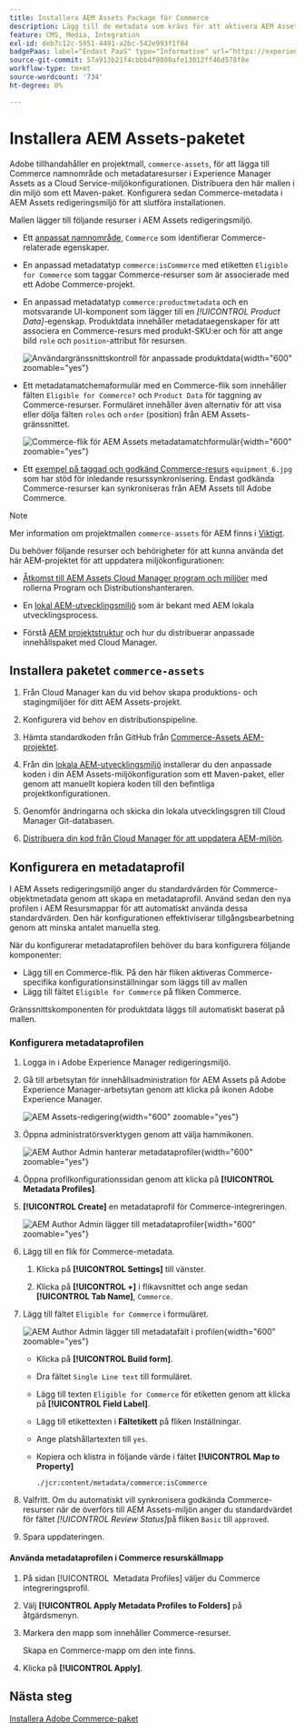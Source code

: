 ```yaml
---
title: Installera AEM Assets Package för Commerce
description: Lägg till de metadata som krävs för att aktivera AEM Assets Integration för Commerce för att synkronisera resurser mellan Adobe Commerce- och Experience Manager Assets-projekt.
feature: CMS, Media, Integration
exl-id: deb7c12c-5951-4491-a2bc-542e993f1f84
badgePaas: label="Endast PaaS" type="Informative" url="https://experienceleague.adobe.com/en/docs/commerce/user-guides/product-solutions" tooltip="Gäller endast Adobe Commerce i molnprojekt (Adobe-hanterad PaaS-infrastruktur) och lokala projekt."
source-git-commit: 57a913b21f4cbbb4f0800afe13012ff46d578f8e
workflow-type: tm+mt
source-wordcount: '734'
ht-degree: 0%

---
```


# Installera AEM Assets-paketet

Adobe tillhandahåller en projektmall, `commerce-assets`, för att lägga till Commerce namnområde och metadataresurser i Experience Manager Assets as a Cloud Service-miljökonfigurationen. Distribuera den här mallen i din miljö som ett Maven-paket. Konfigurera sedan Commerce-metadata i AEM Assets redigeringsmiljö för att slutföra installationen.

Mallen lägger till följande resurser i AEM Assets redigeringsmiljö.

- Ett [anpassat namnområde](https://github.com/ankumalh/assets-commerce/blob/main/ui.config/jcr_root/apps/commerce/config/org.apache.sling.jcr.repoinit.RepositoryInitializer~commerce-namespaces.cfg.json), `Commerce` som identifierar Commerce-relaterade egenskaper.

- En anpassad metadatatyp `commerce:isCommerce` med etiketten `Eligible for Commerce` som taggar Commerce-resurser som är associerade med ett Adobe Commerce-projekt.

- En anpassad metadatatyp `commerce:productmetadata` och en motsvarande UI-komponent som lägger till en *[!UICONTROL Product Data]*-egenskap. Produktdata innehåller metadataegenskaper för att associera en Commerce-resurs med produkt-SKU:er och för att ange bild `role` och `position`-attribut för resursen.

  ![Användargränssnittskontroll för anpassade produktdata](./assets/aem-commerce-sku-metadata-fields-from-template.png){width="600" zoomable="yes"}

- Ett metadatamatchemaformulär med en Commerce-flik som innehåller fälten `Eligible for Commerce?` och `Product Data` för taggning av Commerce-resurser. Formuläret innehåller även alternativ för att visa eller dölja fälten `roles` och `order` (position) från AEM Assets-gränssnittet.

  ![Commerce-flik för AEM Assets metadatamatchformulär](./assets/assets-configure-metadata-schema-form-editor.png){width="600" zoomable="yes"}

- Ett [exempel på taggad och godkänd Commerce-resurs](https://github.com/ankumalh/assets-commerce/blob/main/ui.content/src/main/content/jcr_root/content/dam/wknd/en/activities/hiking/equipment_6.jpg/.content.xml) `equipment_6.jpg` som har stöd för inledande resurssynkronisering. Endast godkända Commerce-resurser kan synkroniseras från AEM Assets till Adobe Commerce.

>[!NOTE]
>Mer information om projektmallen `commerce-assets` för AEM finns i [Viktigt](https://github.com/ankumalh/assets-commerce).

Du behöver följande resurser och behörigheter för att kunna använda det här AEM-projektet för att uppdatera miljökonfigurationen:

- [Åtkomst till AEM Assets Cloud Manager program och miljöer](https://experienceleague.adobe.com/en/docs/experience-manager-cloud-service/content/onboarding/journey/cloud-manager#access-sysadmin-bo) med rollerna Program och Distributionshanteraren.

- En [lokal AEM-utvecklingsmiljö](https://experienceleague.adobe.com/en/docs/experience-manager-learn/cloud-service/local-development-environment-set-up/overview) som är bekant med AEM lokala utvecklingsprocess.

- Förstå [AEM projektstruktur](https://experienceleague.adobe.com/en/docs/experience-manager-cloud-service/content/implementing/developing/aem-project-content-package-structure) och hur du distribuerar anpassade innehållspaket med Cloud Manager.

## Installera paketet `commerce-assets`

1. Från Cloud Manager kan du vid behov skapa produktions- och stagingmiljöer för ditt AEM Assets-projekt.

1. Konfigurera vid behov en distributionspipeline.

1. Hämta standardkoden från GitHub från [Commerce-Assets AEM-projektet](https://github.com/ankumalh/assets-commerce).

1. Från din [lokala AEM-utvecklingsmiljö](https://experienceleague.adobe.com/en/docs/experience-manager-learn/cloud-service/local-development-environment-set-up/overview) installerar du den anpassade koden i din AEM Assets-miljökonfiguration som ett Maven-paket, eller genom att manuellt kopiera koden till den befintliga projektkonfigurationen.

1. Genomför ändringarna och skicka din lokala utvecklingsgren till Cloud Manager Git-databasen.

1. [Distribuera din kod från Cloud Manager för att uppdatera AEM-miljön](https://experienceleague.adobe.com/en/docs/experience-manager-cloud-service/content/implementing/using-cloud-manager/deploy-code#deploying-code-with-cloud-manager).

## Konfigurera en metadataprofil

I AEM Assets redigeringsmiljö anger du standardvärden för Commerce-objektmetadata genom att skapa en metadataprofil. Använd sedan den nya profilen i AEM Resursmappar för att automatiskt använda dessa standardvärden. Den här konfigurationen effektiviserar tillgångsbearbetning genom att minska antalet manuella steg.

När du konfigurerar metadataprofilen behöver du bara konfigurera följande komponenter:

- Lägg till en Commerce-flik. På den här fliken aktiveras Commerce-specifika konfigurationsinställningar som läggs till av mallen
- Lägg till fältet `Eligible for Commerce` på fliken Commerce.

Gränssnittskomponenten för produktdata läggs till automatiskt baserat på mallen.

### Konfigurera metadataprofilen

1. Logga in i Adobe Experience Manager redigeringsmiljö.

1. Gå till arbetsytan för innehållsadministration för AEM Assets på Adobe Experience Manager-arbetsytan genom att klicka på ikonen Adobe Experience Manager.

   ![AEM Assets-redigering](./assets/aem-assets-authoring.png){width="600" zoomable="yes"}

1. Öppna administratörsverktygen genom att välja hammikonen.

   ![AEM Author Admin hanterar metadataprofiler](./assets/aem-manage-metadata-profiles.png){width="600" zoomable="yes"}

1. Öppna profilkonfigurationssidan genom att klicka på **[!UICONTROL Metadata Profiles]**.

1. **[!UICONTROL Create]** en metadataprofil för Commerce-integreringen.

   ![AEM Author Admin lägger till metadataprofiler ](./assets/aem-create-metadata-profile.png){width="600" zoomable="yes"}

1. Lägg till en flik för Commerce-metadata.

   1. Klicka på **[!UICONTROL Settings]** till vänster.

   1. Klicka på **[!UICONTROL +]** i flikavsnittet och ange sedan **[!UICONTROL Tab Name]**, `Commerce`.

1. Lägg till fältet `Eligible for Commerce` i formuläret.

   ![AEM Author Admin lägger till metadatafält i profilen](./assets/aem-edit-metadata-profile-fields.png){width="600" zoomable="yes"}

   - Klicka på **[!UICONTROL Build form]**.

   - Dra fältet `Single Line text` till formuläret.

   - Lägg till texten `Eligible for Commerce` för etiketten genom att klicka på **[!UICONTROL Field Label]**.

   - Lägg till etikettexten i **Fältetikett** på fliken Inställningar.

   - Ange platshållartexten till `yes`.

   - Kopiera och klistra in följande värde i fältet **[!UICONTROL Map to Property]**

     ```terminal
     ./jcr:content/metadata/commerce:isCommerce
     ```

1. Valfritt. Om du automatiskt vill synkronisera godkända Commerce-resurser när de överförs till AEM Assets-miljön anger du standardvärdet för fältet _[!UICONTROL Review Status]_&#x200B;på fliken `Basic` till `approved`.

1. Spara uppdateringen.

#### Använda metadataprofilen i Commerce resurskällmapp

1. På sidan [!UICONTROL &#x200B; Metadata Profiles] väljer du Commerce integreringsprofil.

1. Välj **[!UICONTROL Apply Metadata Profiles to Folders]** på åtgärdsmenyn.

1. Markera den mapp som innehåller Commerce-resurser.

   Skapa en Commerce-mapp om den inte finns.

1. Klicka på **[!UICONTROL Apply]**.

## Nästa steg

[Installera Adobe Commerce-paket](aem-assets-configure-commerce.md)
